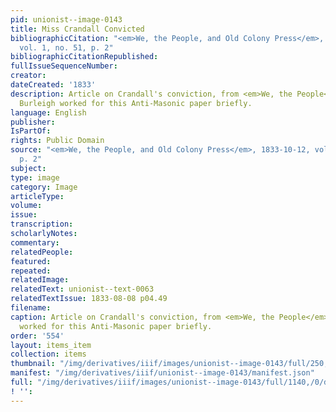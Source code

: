 ```yaml
---
pid: unionist--image-0143
title: Miss Crandall Convicted
bibliographicCitation: "<em>We, the People, and Old Colony Press</em>, 1833-10-12,
  vol. 1, no. 51, p. 2"
bibliographicCitationRepublished: 
fullIssueSequenceNumber: 
creator: 
dateCreated: '1833'
description: Article on Crandall's conviction, from <em>We, the People</em>; Charles
  Burleigh worked for this Anti-Masonic paper briefly.
language: English
publisher: 
IsPartOf: 
rights: Public Domain
source: "<em>We, the People, and Old Colony Press</em>, 1833-10-12, vol. 1, no. 51,
  p. 2"
subject: 
type: image
category: Image
articleType: 
volume: 
issue: 
transcription: 
scholarlyNotes: 
commentary: 
relatedPeople: 
featured: 
repeated: 
relatedImage: 
relatedText: unionist--text-0063
relatedTextIssue: 1833-08-08 p04.49
filename: 
caption: Article on Crandall's conviction, from <em>We, the People</em>; Charles Burleigh
  worked for this Anti-Masonic paper briefly.
order: '554'
layout: items_item
collection: items
thumbnail: "/img/derivatives/iiif/images/unionist--image-0143/full/250,/0/default.jpg"
manifest: "/img/derivatives/iiif/unionist--image-0143/manifest.json"
full: "/img/derivatives/iiif/images/unionist--image-0143/full/1140,/0/default.jpg"
! '': 
---
```

